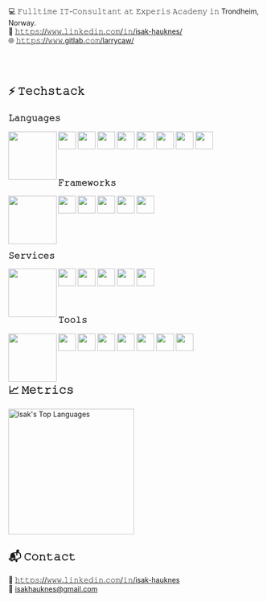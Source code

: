 💻 𝙵𝚞𝚕𝚕𝚝𝚒𝚖𝚎 𝙸𝚃-𝙲𝚘𝚗𝚜𝚞𝚕𝚝𝚊𝚗𝚝 𝚊𝚝 𝙴𝚡𝚙𝚎𝚛𝚒𝚜 𝙰𝚌𝚊𝚍𝚎𝚖𝚢 𝚒𝚗 Trondheim, Norway.  
💬 [𝚑𝚝𝚝𝚙𝚜://𝚠𝚠𝚠.𝚕𝚒𝚗𝚔𝚎𝚍𝚒𝚗.𝚌𝚘𝚖/𝚒𝚗/isak-hauknes/](https://www.linkedin.com/in/isakhauknes)  
🌐 [𝚑𝚝𝚝𝚙𝚜://𝚠𝚠𝚠.gitlab.𝚌𝚘𝚖/larrycaw/](https://www.gitlab.com/in/larrycaw)

<br/><br/>

## ⚡ 𝚃𝚎𝚌𝚑𝚜𝚝𝚊𝚌𝚔
### 𝙻𝚊𝚗𝚐𝚞𝚊𝚐𝚎𝚜
<img align="left" width="96" height="96" src="https://img.icons8.com/color/96/000000/laptop--v1.png"/>
<p align="left">
    <img src="https://github.com/larrycaw/ColoredBadges/blob/master/svg/dev/languages/csharp_dotnet.svg" height="35" />
    <img src="https://github.com/larrycaw/ColoredBadges/blob/master/svg/dev/languages/java.svg" height="35" />
    <img src="https://github.com/larrycaw/ColoredBadges/blob/master/svg/dev/languages/js.svg" height="35" />
    <img src="https://github.com/larrycaw/ColoredBadges/blob/master/svg/dev/languages/html.svg" height="35" />
    <img src="https://github.com/larrycaw/ColoredBadges/blob/master/svg/dev/languages/css3.svg" height="35" />
    <img src="https://github.com/larrycaw/ColoredBadges/blob/master/svg/dev/languages/dart.svg" height="35" />
    <img src="https://github.com/larrycaw/ColoredBadges/blob/master/svg/dev/languages/php.svg" height="35" />
    <img src="https://github.com/larrycaw/ColoredBadges/blob/master/svg/dev/languages/python.svg" height="35" />
</p>

<br/>

### 𝙵𝚛𝚊𝚖𝚎𝚠𝚘𝚛𝚔𝚜
<img align="left" width="96" height="96" src="https://img.icons8.com/color/96/000000/full-tool-storage-box-.png"/>
<p align="left">
    <img src="https://github.com/larrycaw/ColoredBadges/blob/master/svg/dev/frameworks/react.svg" height="35" />
    <img src="https://github.com/larrycaw/ColoredBadges/blob/master/svg/dev/frameworks/angular.svg" height="35" />
    <img src="https://github.com/larrycaw/ColoredBadges/blob/master/svg/dev/frameworks/vue.svg" height="35" />
    <img src="https://github.com/larrycaw/ColoredBadges/blob/master/svg/dev/frameworks/nodejs_larger.svg" height="35" />
    <img src="https://github.com/larrycaw/ColoredBadges/blob/master/svg/dev/frameworks/flutter.svg" height="35" />
</p>

<br/><br/>

### 𝚂𝚎𝚛𝚟𝚒𝚌𝚎𝚜

<img align="left" width="96" height="96" src="https://img.icons8.com/color/96/000000/service-bell.png" />
<p align="left">
  <img src="https://github.com/larrycaw/ColoredBadges/blob/master/svg/dev/services/npm.svg" height="35" />
  <img src="https://github.com/larrycaw/ColoredBadges/blob/master/svg/dev/services/azure.svg" height="35" />
  <img src="https://github.com/larrycaw/ColoredBadges/blob/master/svg/dev/services/nuget.svg" height="35" />
  <img src="https://github.com/larrycaw/ColoredBadges/blob/master/svg/dev/services/dockerhub.svg" height="35" />
  <img src="https://github.com/larrycaw/ColoredBadges/blob/master/svg/dev/services/office_365.svg" height="35" />
</p>

<br/>

### 𝚃𝚘𝚘𝚕𝚜
<img align="left" width="96" height="96" src="https://img.icons8.com/color/96/000000/maintenance.png" />
<p align="left">
  <img src="https://github.com/larrycaw/ColoredBadges/blob/master/svg/dev/tools/visualstudio.svg" height="35" />
  <img src="https://github.com/larrycaw/ColoredBadges/blob/master/svg/dev/tools/visualstudio_code.svg" height="35" />
  <img src="https://github.com/larrycaw/ColoredBadges/blob/master/svg/dev/tools/jetbrains_intellij.svg" height="35" />
  <img src="https://github.com/larrycaw/ColoredBadges/blob/master/svg/dev/tools/android_studio.svg" height="35" />
  <img src="https://github.com/larrycaw/ColoredBadges/blob/master/svg/dev/tools/jetbrains_rider.svg" height="35" />
  <img src="https://github.com/larrycaw/ColoredBadges/blob/master/svg/dev/tools/docker.svg" height="35" />
  <img src="https://github.com/larrycaw/ColoredBadges/blob/master/svg/dev/tools/bash.svg" height="35" />
</p>

<br/>

## 📈 𝙼𝚎𝚝𝚛𝚒𝚌𝚜
<!--<img align="left" width="96" height="96" src="https://img.icons8.com/color/96/000000/graph.png"/>-->
<a href="#">
  <img alt="Isak's Top Languages" src="https://github-readme-stats.vercel.app/api/top-langs/?username=larrycaw&langs_count=8&layout=compact&theme=react&hide_border=true&bg_color=0d1117&title_color=FFFFFF&icon_color=F8D866&hide=Jupyter%20Notebook" height="250"/>
</a>

## 📬 𝙲𝚘𝚗𝚝𝚊𝚌𝚝
<!--<img align="left" width="96" height="96" src="https://img.icons8.com/color/96/000000/mailbox-with-letter.png">-->
💬 <a href="https://www.linkedin.com/in/isak-hauknes/">𝚑𝚝𝚝𝚙𝚜://𝚠𝚠𝚠.𝚕𝚒𝚗𝚔𝚎𝚍𝚒𝚗.𝚌𝚘𝚖/𝚒𝚗/isak-hauknes</a><br/>
📧 <a href="mailto:isakhauknes@gmail.com">isakhauknes@gmail.com</a>

<!--
**larrycaw/larrycaw** is a ✨ _special_ ✨ repository because its `README.md` (this file) appears on your GitHub profile.

Here are some ideas to get you started:

- 🔭 I’m currently working on ...
- 🌱 I’m currently learning ...
- 👯 I’m looking to collaborate on ...
- 🤔 I’m looking for help with ...
- 💬 Ask me about ...
- 📫 How to reach me: ...
- 😄 Pronouns: ...
- ⚡ Fun fact: ...
test metrics update
-->
